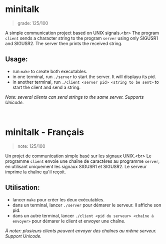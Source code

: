 # minitalk
> grade: 125/100

A simple communication project based on UNIX signals.<br\>
The program `client` sends a character string to the program `server` using only SIGUSR1 and SIGUSR2. The server then prints the received string.

## Usage: 
- run `make` to create both executables.
- in one terminal, run `./server` to start the server. It will displayu its pid.
- in another terminal, run `./client <server pid> <string to be sent>` to start the client and send a string.

_Note: several clients can send strings to the same server. Supports Unicode._

<br/>

# minitalk - Français
> note: 125/100

Un projet de communication simple basé sur les signaux UNIX.<br\>
Le programme `client` envoie une chaîne de caractères au programme `server`, en utilisant uniquement les signaux SIGUSR1 et SIGUSR2. Le serveur imprime la chaîne qu'il reçoit.

## Utilisation: 
- lancer `make` pour créer les deux exécutables.
- dans un terminal, lancer `./server` pour démarer le serveur. Il affiche son pid.
- dans un autre terminal, lancer `./client <pid du serveur> <chaîne à envoyer>` pour démarer le client et envoyer une chaîne.

_À noter: plusieurs clients peuvent envoyer des chaînes au même serveur. Support Unicode._
